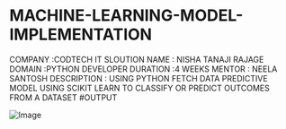 # MACHINE-LEARNING-MODEL-IMPLEMENTATION
COMPANY :CODTECH IT SLOUTION 
NAME : NISHA TANAJI RAJAGE
DOMAIN :PYTHON DEVELOPER 
DURATION :4 WEEKS 
MENTOR : NEELA SANTOSH 
DESCRIPTION : USING PYTHON FETCH DATA PREDICTIVE MODEL USING SCIKIT LEARN TO CLASSIFY OR PREDICT OUTCOMES FROM A DATASET
#OUTPUT

![Image](https://github.com/user-attachments/assets/97f93499-fcfa-445a-9e88-8a7db233c46a)
